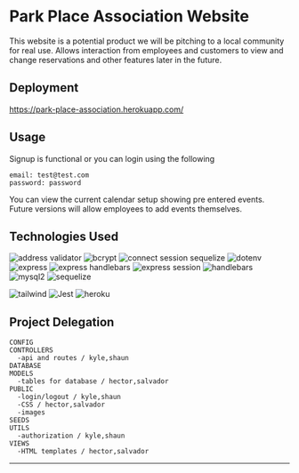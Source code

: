 # Park Place Association Website

This website is a potential product we will be pitching to a local community for real use. Allows interaction from employees and customers to view and change reservations and other features later in the future.

## Deployment
https://park-place-association.herokuapp.com/

## Usage

Signup is functional or you can login using the following

```
email: test@test.com
password: password
```

You can view the current calendar setup showing pre entered events. Future versions will allow employees to add events themselves.

## Technologies Used

![address validator](https://www.npmjs.com/package/address-validator)
![bcrypt](https://www.npmjs.com/package/bcrypt)
![connect session sequelize](https://www.npmjs.com/package/connect-session-sequelize)
![dotenv](https://www.npmjs.com/package/dotenv)
![express](https://www.npmjs.com/package/express)
![express handlebars](https://www.npmjs.com/package/express-handlebars)
![express session](https://www.npmjs.com/package/express-session)
![handlebars](https://handlebarsjs.com/installation/)
![mysql2](https://www.npmjs.com/package/mysql2)
![sequelize](https://sequelize.org/)

![tailwind](https://tailwindcss.com/docs/installation)
![Jest](https://jestjs.io/docs/getting-started)
![heroku](https://www.heroku.com/nodejs)

## Project Delegation

```
CONFIG
CONTROLLERS
  -api and routes / kyle,shaun
DATABASE
MODELS
  -tables for database / hector,salvador
PUBLIC
  -login/logout / kyle,shaun
  -CSS / hector,salvador
  -images
SEEDS
UTILS
  -authorization / kyle,shaun
VIEWS
  -HTML templates / hector,salvador
```

---

